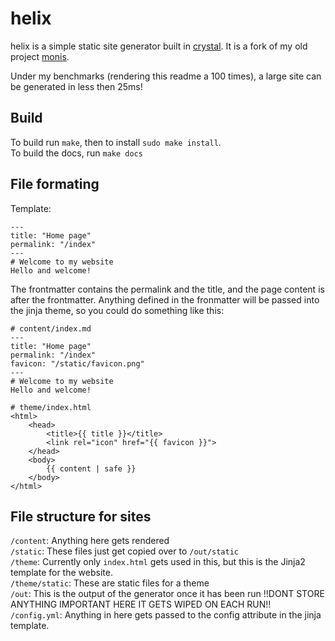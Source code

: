 # helix

helix is a simple static site generator built in [crystal](https://crystal-lang.org). It is a fork of my old project [monis](https://github.com/l3gacyb3ta/monis).

Under my benchmarks (rendering this readme a 100 times), a large site can be generated in less then 25ms!

## Build

To build run `make`, then to install `sudo make install`.  
To build the docs, run `make docs`

## File formating
Template:
```
---
title: "Home page"
permalink: "/index"
---
# Welcome to my website
Hello and welcome!
```
The frontmatter contains the permalink and the title, and the page content is after the frontmatter. Anything defined in the fronmatter will be passed into the jinja theme, so you could do something like this:
```
# content/index.md
---
title: "Home page"
permalink: "/index"
favicon: "/static/favicon.png"
---
# Welcome to my website
Hello and welcome!
```
```
# theme/index.html
<html>
    <head>
        <title>{{ title }}</title>
        <link rel="icon" href="{{ favicon }}">
    </head>
    <body>
        {{ content | safe }}
    </body>
</html>
```

## File structure for sites
`/content`: Anything here gets rendered  
`/static`: These files just get copied over to `/out/static`  
`/theme`: Currently only `index.html` gets used in this, but this is the Jinja2 template for the website.  
`/theme/static`: These are static files for a theme  
`/out`: This is the output of the generator once it has been run !!DONT STORE ANYTHING IMPORTANT HERE IT GETS WIPED ON EACH RUN!!  
`/config.yml`: Anything in here gets passed to the config attribute in the jinja template.
